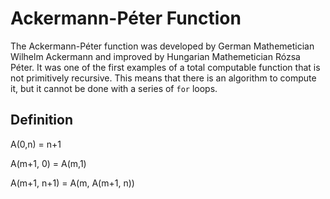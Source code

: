 # Ackermann-Péter Function

The Ackermann-Péter function was developed by German Mathemetician Wilhelm Ackermann and improved by Hungarian Mathemetician Rózsa Péter.
It was one of the first examples of a total computable function that is not primitively recursive. This means that there is an
algorithm to compute it, but it cannot be done with a series of `for` loops.

## Definition

A(0,n) = n+1

A(m+1, 0) = A(m,1)

A(m+1, n+1) = A(m, A(m+1, n))
